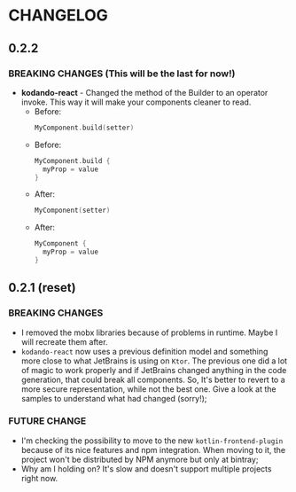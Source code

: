 # CHANGELOG

## 0.2.2

### BREAKING CHANGES (This will be the last for now!)

- **kodando-react** - Changed the method of the Builder to
  an operator invoke. This way it will make your components cleaner to
  read. 
  * Before: 
    ```kotlin
    MyComponent.build(setter)
    ```
  * Before:
    ```kotlin
    MyComponent.build {
      myProp = value
    }
    ```
  * After:
    ```kotlin
    MyComponent(setter)
    ```
  * After:
    ```kotlin
    MyComponent {
      myProp = value
    }
    ```


## 0.2.1 (reset)

### BREAKING CHANGES

- I removed the mobx libraries because of problems in runtime. Maybe I will recreate
  them after.
- `kodando-react` now uses a previous definition model and something
  more close to what JetBrains is using on `Ktor`. The previous one
  did a lot of magic to work properly and if JetBrains changed anything in the 
  code generation, that could break all components. So, It's better to revert to a more
  secure representation, while not the best one. Give a look at the samples to understand
  what had changed (sorry!); 


### FUTURE CHANGE

- I'm checking the possibility to move to the new `kotlin-frontend-plugin`
  because of its nice features and npm integration. When moving to it, the
  project won't be distributed by NPM anymore but only at bintray;
- Why am I holding on? It's slow and doesn't support multiple projects right now.

